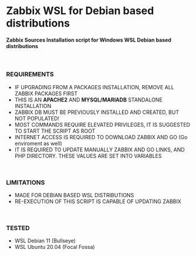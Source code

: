 # Zabbix WSL for Debian based distributions

#### Zabbix Sources Installation script for Windows WSL Debian based distributions
<BR>

### REQUIREMENTS
- IF UPGRADING FROM A PACKAGES INSTALLATION, REMOVE ALL ZABBIX PACKAGES FIRST
- THIS IS AN **APACHE2** AND **MYSQL/MARIADB** STANDALONE INSTALLATION
- ZABBIX DB MUST BE PREVIOUSLY INSTALLED AND CREATED, BUT NOT POPULATED!
- MOST COMMANDS REQUIRE ELEVATED PRIVILEGES, IT IS SUGGESTED TO START THE SCRIPT AS ROOT
- INTERNET ACCESS IS REQUIRED TO DOWNLOAD ZABBIX AND GO (Go enviroment as well)
- IT IS REQUIRED TO UPDATE MANUALLY ZABBIX AND GO LINKS, AND PHP DIRECTORY. THESE VALUES ARE SET INTO VARIABLES
<BR>

### LIMITATIONS
- MADE FOR DEBIAN BASED WSL DISTRIBUTIONS
- RE-EXECUTION OF THIS SCRIPT IS CAPABLE OF UPDATING ZABBIX
<BR>

### TESTED
- WSL Debian 11 (Bullseye)
- WSL Ubuntu 20.04 (Focal Fossa)
